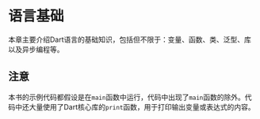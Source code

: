 # 语言基础

本章主要介绍Dart语言的基础知识，包括但不限于：变量、函数、类、泛型、库以及异步编程等。

## 注意

本书的示例代码都假设是在`main`函数中运行，代码中出现了`main`函数的除外。代码中还大量使用了Dart核心库的`print`函数，用于打印输出变量或表达式的内容。


